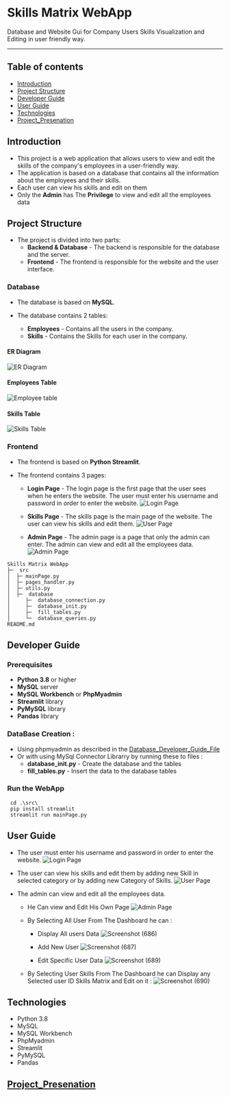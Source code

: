 # Skills Matrix WebApp
Database and Website Gui for Company Users Skills Visualization and Editing in user friendly way.
***
## Table of contents
* [Introduction](#introduction)
* [Project Structure](#project-structure)
* [Developer Guide](#developer_guide)
* [User Guide](#user_guide)
* [Technologies](#technologies)
* [Project_Presenation](#project_presenation)


## Introduction
- This project is a web application that allows users to view and edit the skills of the company's employees in a user-friendly way.
- The application is based on a database that contains all the information about the employees and their skills.
- Each user can view his skills and edit on them
- Only the **Admin** has The **Privilege** to view and edit all the employees data


## Project Structure

- The project is divided into two parts:
    - **Backend & Database** - The backend is responsible for the database and the server.
    - **Frontend** - The frontend is responsible for the website and the user interface.

### Database
- The database is based on **MySQL**.

- The database contains 2 tables:
    - **Employees** - Contains all the users in the company.
    - **Skills** - Contains the Skills for each user in the company.

#### ER Diagram

![ER Diagram](https://github.com/Omar-Saad-ELGharbawy/Skills_Matrix-Database-GUI/blob/main/Images/ER_Diagram.png)

#### Employees Table

![Employee table](Images\Employee_table.png)

#### Skills Table

![Skills Table](Images\Skills_Table.png)

### Frontend
- The frontend is based on **Python Streamlit**.

- The frontend contains 3 pages:
    - **Login Page** - The login page is the first page that the user sees when he enters the website. The user must enter his username and password in order to enter the website.
 ![Login Page](Images\GUI\Login_Page.png)

    - **Skills Page** - The skills page is the main page of the website. The user can view his skills and edit them.
![User Page](Images\GUI\User_Page.png)

    - **Admin Page** - The admin page is a page that only the admin can enter. The admin can view and edit all the employees data.
![Admin Page](Images\GUI\Admin_Page.png)

```
Skills Matrix WebApp
├─  src
│  ├─ mainPage.py
│  ├─ pages_handler.py
│  ├─ utils.py
│  ├─  database
│     ├─  database_connection.py
│     ├─  database_init.py
│     ├─  fill_tables.py
│     └─  database_queries.py
README.md
```

## Developer Guide

### Prerequisites
- **Python 3.8** or higher
- **MySQL** server
- **MySQL Workbench** or **PhpMyadmin**
- **Streamlit** library
- **PyMySQL** library
- **Pandas** library

### DataBase Creation :
- Using phpmyadmin as described in the [Database_Developer_Guide_File](https://github.com/Omar-Saad-ELGharbawy/Skills_Matrix/blob/main/Files/Database%20Developer%20Guide.pdf) 
- Or with using MySql Connector Librarry by running these to files : 
    - **database_init.py** - Create the database and the tables
    - **fill_tables.py** - Insert the data to the database tables

### Run the WebApp
```shell
 cd .\src\
 pip install streamlit
 streamlit run mainPage.py
```

## User Guide
- The user must enter his username and password in order to enter the website.
![Login Page](Images\GUI\Login_Page.png)

- The user can view his skills and edit them by adding new Skill in selected category or by adding new Category of Skills.
  ![User Page](Images\GUI\User_Page.png)

- The admin can view and edit all the employees data.
    - He Can view and Edit His Own Page
![Admin Page](Images\GUI\Admin_Page.png)
    - By Selecting All User From The Dashboard he can :
        - Display All users Data
          ![Screenshot (686)](Images\GUI\All_Users.png)

        - Add New User
          ![Screenshot (687)](Images\GUI\Add_USer.png)

        - Edit Specific User Data
          ![Screenshot (689)](Images\GUI\Edit_User.png)

    - By Selecting User Skills From The Dashboard he can Display any Selected user ID Skills Matrix and Edit on it  :
    ![Screenshot (690)](Images\GUI\All_Skills.png)


## Technologies
- Python 3.8
- MySQL
- MySQL Workbench
- PhpMyadmin
- Streamlit
- PyMySQL
- Pandas

## [Project_Presenation](https://github.com/Omar-Saad-ELGharbawy/Skills_Matrix/blob/main/Files/Skills%20Matrix%20Presentation.pptx)
